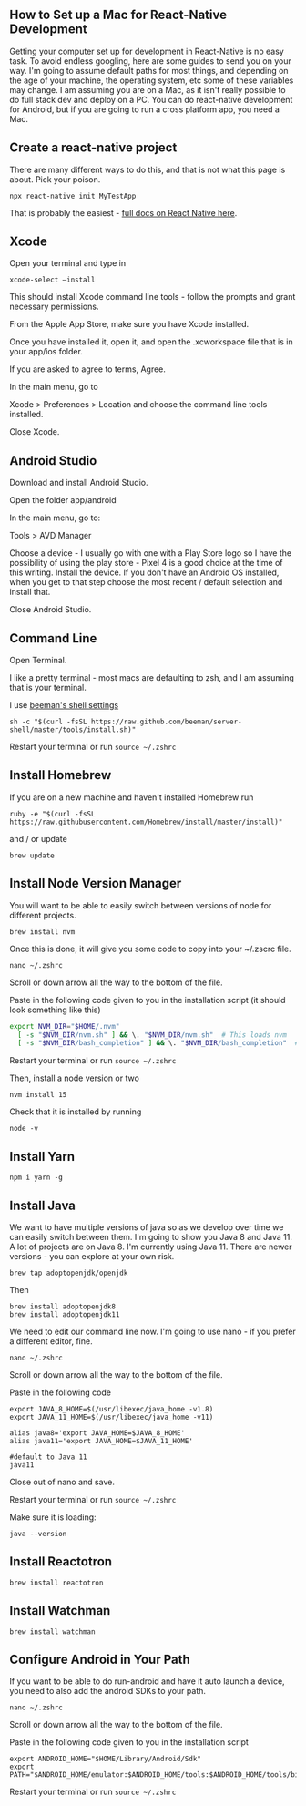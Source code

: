## How to Set up a Mac for React-Native Development

Getting your computer set up for development in React-Native is no easy task.  To avoid endless googling, here are some guides to send you on your way.  I'm going to assume default paths for most things, and depending on the age of your machine, the operating system, etc some of these variables may change.  I am assuming you are on a Mac, as it isn't really possible to do full stack dev and deploy on a PC.  You can do react-native development for Android, but if you are going to run a cross platform app, you need a Mac.

## Create a react-native project

There are many different ways to do this, and that is not what this page is about.  Pick your poison.  

```console
npx react-native init MyTestApp
```

That is probably the easiest - [full docs on React Native here](https://reactnative.dev/).

## Xcode

Open your terminal and type in

```console
xcode-select —install
```

This should install Xcode command line tools - follow the prompts and grant necessary permissions.

From the Apple App Store, make sure you have Xcode installed.

Once you have installed it, open it, and open the .xcworkspace file that is in your app/ios folder.

If you are asked to agree to terms, Agree.

In the main menu, go to 

Xcode > Preferences > Location and choose the command line tools installed.

Close Xcode.

## Android Studio

Download and install Android Studio.

Open the folder app/android

In the main menu, go to: 

Tools > AVD Manager

Choose a device - I usually go with one with a Play Store logo so I have the possibility of using the play store - Pixel 4 is a good choice at the time of this writing.  Install the device.  If you don't have an Android OS installed, when you get to that step choose the most recent / default selection and install that.

Close Android Studio.

## Command Line

Open Terminal.

I like a pretty terminal - most macs are defaulting to zsh, and I am assuming that is your terminal.

I use [beeman's shell settings](https://github.com/beeman/server-shell)

```sh -c "$(curl -fsSL https://raw.github.com/beeman/server-shell/master/tools/install.sh)"```

Restart your terminal or run ```source ~/.zshrc```

## Install Homebrew

If you are on a new machine and haven't installed Homebrew run

```console
ruby -e "$(curl -fsSL https://raw.githubusercontent.com/Homebrew/install/master/install)"
```

and / or update

```console
brew update
```

## Install Node Version Manager

You will want to be able to easily switch between versions of node for different projects.

```console
brew install nvm
```

Once this is done, it will give you some code to copy into your ~/.zscrc file.

```console
nano ~/.zshrc
```

Scroll or down arrow all the way to the bottom of the file.

Paste in the following code given to you in the installation script (it should look something like this)

```zsh
export NVM_DIR="$HOME/.nvm"
  [ -s "$NVM_DIR/nvm.sh" ] && \. "$NVM_DIR/nvm.sh"  # This loads nvm
  [ -s "$NVM_DIR/bash_completion" ] && \. "$NVM_DIR/bash_completion"  # This loads nvm bash_completion
  ```

Restart your terminal or run ```source ~/.zshrc```

Then, install a node version or two

```console
nvm install 15
```

Check that it is installed by running

```console
node -v
```

## Install Yarn

```console
npm i yarn -g
```

## Install Java

We want to have multiple versions of java so as we develop over time we can easily switch between them.  I'm going to show you Java 8 and Java 11.  A lot of projects are on Java 8.  I'm currently using Java 11.  There are newer versions - you can explore at your own risk.

```console
brew tap adoptopenjdk/openjdk
```

Then

```console
brew install adoptopenjdk8
brew install adoptopenjdk11
```

We need to edit our command line now.  I'm going to use nano - if you prefer a different editor, fine.

```console
nano ~/.zshrc
```

Scroll or down arrow all the way to the bottom of the file.

Paste in the following code

```console
export JAVA_8_HOME=$(/usr/libexec/java_home -v1.8)
export JAVA_11_HOME=$(/usr/libexec/java_home -v11)

alias java8='export JAVA_HOME=$JAVA_8_HOME'
alias java11='export JAVA_HOME=$JAVA_11_HOME'

#default to Java 11
java11
```

Close out of nano and save.

Restart your terminal or run ```source ~/.zshrc```

Make sure it is loading:

```console
java --version
```

## Install Reactotron

```console
brew install reactotron
```

## Install Watchman

```console
brew install watchman
```

## Configure Android in Your Path

If you want to be able to do run-android and have it auto launch a device, you need to also add the android SDKs to your path.

```console
nano ~/.zshrc
```

Scroll or down arrow all the way to the bottom of the file.

Paste in the following code given to you in the installation script

```console
export ANDROID_HOME="$HOME/Library/Android/Sdk"
export PATH="$ANDROID_HOME/emulator:$ANDROID_HOME/tools:$ANDROID_HOME/tools/bin$
```

Restart your terminal or run ```source ~/.zshrc```